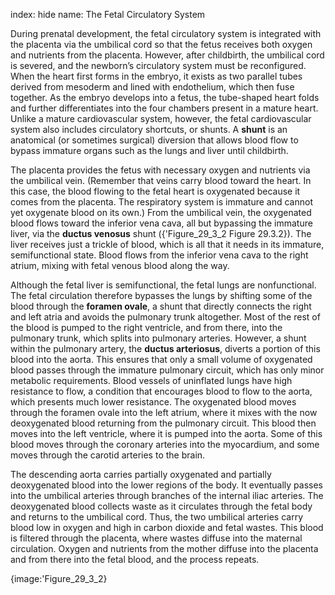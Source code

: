 index: hide
name: The Fetal Circulatory System

During prenatal development, the fetal circulatory system is integrated with the placenta via the umbilical cord so that the fetus receives both oxygen and nutrients from the placenta. However, after childbirth, the umbilical cord is severed, and the newborn’s circulatory system must be reconfigured. When the heart first forms in the embryo, it exists as two parallel tubes derived from mesoderm and lined with endothelium, which then fuse together. As the embryo develops into a fetus, the tube-shaped heart folds and further differentiates into the four chambers present in a mature heart. Unlike a mature cardiovascular system, however, the fetal cardiovascular system also includes circulatory shortcuts, or shunts. A  **shunt** is an anatomical (or sometimes surgical) diversion that allows blood flow to bypass immature organs such as the lungs and liver until childbirth.

The placenta provides the fetus with necessary oxygen and nutrients via the umbilical vein. (Remember that veins carry blood toward the heart. In this case, the blood flowing to the fetal heart is oxygenated because it comes from the placenta. The respiratory system is immature and cannot yet oxygenate blood on its own.) From the umbilical vein, the oxygenated blood flows toward the inferior vena cava, all but bypassing the immature liver, via the  **ductus venosus** shunt ({'Figure_29_3_2 Figure 29.3.2}). The liver receives just a trickle of blood, which is all that it needs in its immature, semifunctional state. Blood flows from the inferior vena cava to the right atrium, mixing with fetal venous blood along the way.

Although the fetal liver is semifunctional, the fetal lungs are nonfunctional. The fetal circulation therefore bypasses the lungs by shifting some of the blood through the  **foramen ovale**, a shunt that directly connects the right and left atria and avoids the pulmonary trunk altogether. Most of the rest of the blood is pumped to the right ventricle, and from there, into the pulmonary trunk, which splits into pulmonary arteries. However, a shunt within the pulmonary artery, the  **ductus arteriosus**, diverts a portion of this blood into the aorta. This ensures that only a small volume of oxygenated blood passes through the immature pulmonary circuit, which has only minor metabolic requirements. Blood vessels of uninflated lungs have high resistance to flow, a condition that encourages blood to flow to the aorta, which presents much lower resistance. The oxygenated blood moves through the foramen ovale into the left atrium, where it mixes with the now deoxygenated blood returning from the pulmonary circuit. This blood then moves into the left ventricle, where it is pumped into the aorta. Some of this blood moves through the coronary arteries into the myocardium, and some moves through the carotid arteries to the brain.

The descending aorta carries partially oxygenated and partially deoxygenated blood into the lower regions of the body. It eventually passes into the umbilical arteries through branches of the internal iliac arteries. The deoxygenated blood collects waste as it circulates through the fetal body and returns to the umbilical cord. Thus, the two umbilical arteries carry blood low in oxygen and high in carbon dioxide and fetal wastes. This blood is filtered through the placenta, where wastes diffuse into the maternal circulation. Oxygen and nutrients from the mother diffuse into the placenta and from there into the fetal blood, and the process repeats.


{image:'Figure_29_3_2}
        
